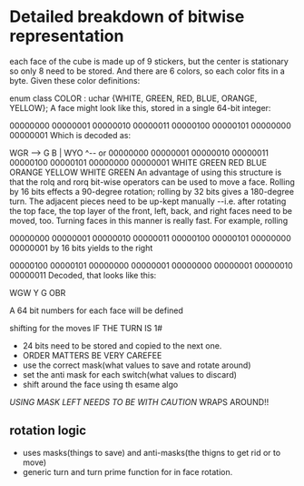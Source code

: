 # Detailed breakdown of bitwise representation

each face of the cube is made up of 9 stickers, but the center is stationary so only 8 need to be stored. And there are 6 colors, so each color fits in a byte. Given these color definitions:

enum class COLOR : uchar {WHITE, GREEN, RED, BLUE, ORANGE, YELLOW};
A face might look like this, stored in a single 64-bit integer:

00000000 00000001 00000010 00000011 00000100 00000101 00000000 00000001
Which is decoded as:

WGR  -->
G B    |
WYO  ^--
or 
00000000 00000001 00000010 00000011 00000100 00000101 00000000 00000001
   WHITE   GREEN    RED     BLUE     ORANGE   YELLOW    WHITE  GREEN
An advantage of using this structure is that the rolq and rorq bit-wise operators can be used to move a face. 
Rolling by 16 bits effects a 90-degree rotation; 
rolling by 32 bits gives a 180-degree turn. The adjacent pieces need to be up-kept manually
--i.e. after rotating the top face, the top layer of the front, left, back, and right faces need to be moved, too. 
Turning faces in this manner is really fast. For example, rolling

00000000 00000001 00000010 00000011 00000100 00000101 00000000 00000001
by 16 bits yields to the right 

00000100 00000101 00000000 00000001 00000000 00000001 00000010 00000011 
Decoded, that looks like this:

WGW
Y G
OBR

A 64 bit numbers for each face will be defined 

shifting for the moves
IF THE TURN IS 1#
- 24 bits need to be stored and copied to the next one. 
- ORDER MATTERS BE VERY CAREFEE
- use the correct mask(what values to save and rotate around)
- set the anti mask for each switch(what values to discard)
- shift around the face using th esame algo

*USING MASK LEFT NEEDS TO BE WITH CAUTION*
WRAPS AROUND!!


## rotation logic
- uses masks(things to save) and anti-masks(the thigns  to get rid or to move)
- generic turn and turn prime function for in face rotation.
